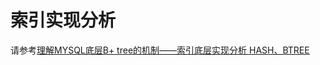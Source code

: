 # 索引实现分析

请参考[理解MYSQL底层B+ tree的机制——索引底层实现分析 HASH、BTREE](/mysqlyou-hua-pian/li-jie-mysql-di-ceng-b-+-tree-de-ji-zhi.md)

